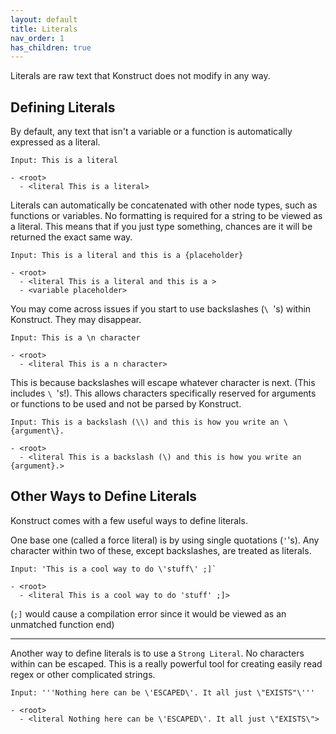 ```yaml
---
layout: default
title: Literals
nav_order: 1
has_children: true
---
```

Literals are raw text that Konstruct does not modify in any way.

## Defining Literals

By default, any text that isn't a variable or a function is automatically expressed as a literal.

```
Input: This is a literal

- <root>
  - <literal This is a literal>
```

Literals can automatically be concatenated with other node types, such as functions or variables. No formatting is required for a string to be viewed as a literal. This means that if you just type something, chances are it will be returned the exact same way.

```
Input: This is a literal and this is a {placeholder}

- <root>
  - <literal This is a literal and this is a >
  - <variable placeholder>
```

You may come across issues if you start to use backslashes (`\ `'s) within Konstruct. They may disappear.

```
Input: This is a \n character

- <root>
  - <literal This is a n character>
```

This is because backslashes will escape whatever character is next. (This includes `\ `'s!). This allows characters specifically reserved for arguments or functions to be used and not be parsed by Konstruct.

```
Input: This is a backslash (\\) and this is how you write an \{argument\}.

- <root>
  - <literal This is a backslash (\) and this is how you write an {argument}.>
```

## Other Ways to Define Literals

Konstruct comes with a few useful ways to define literals.

One base one (called a force literal) is by using single quotations (`'`'s). Any character within two of these, except backslashes, are treated as literals.

```
Input: 'This is a cool way to do \'stuff\' ;]`

- <root> 
  - <literal This is a cool way to do 'stuff' ;]>
```

(`;]` would cause a compilation error since it would be viewed as an unmatched function end)

-----

Another way to define literals is to use a `Strong Literal`. No characters within can be escaped. This is a really powerful tool for creating easily read regex or other complicated strings.

```
Input: '''Nothing here can be \'ESCAPED\'. It all just \"EXISTS"\'''

- <root>
  - <literal Nothing here can be \'ESCAPED\'. It all just \"EXISTS\">
  ```